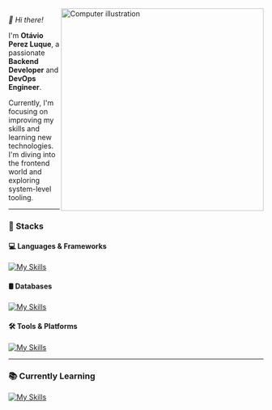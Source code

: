 <img src="https://raw.githubusercontent.com/MicaelliMedeiros/micaellimedeiros/master/image/computer-illustration.png" alt="Computer illustration" width="400px" align="right" />

*👋 Hi there!*

I'm **Otávio Perez Luque**, a passionate **Backend Developer** and **DevOps Engineer**.

Currently, I'm focusing on improving my skills and learning new technologies. I'm diving into the frontend world and exploring system-level tooling.

---

### 🚀 Stacks

#### 💻 Languages & Frameworks  
[![My Skills](https://skillicons.dev/icons?i=js,ts,ruby,java,nodejs,nestjs)](https://skillicons.dev)

#### 🛢 Databases  
[![My Skills](https://skillicons.dev/icons?i=postgresql,prisma,typeorm)](https://skillicons.dev)

#### 🛠 Tools & Platforms  
[![My Skills](https://skillicons.dev/icons?i=docker,nginx,linux,aws,pnpm,idea)](https://skillicons.dev)

---

### 📚 Currently Learning  
[![My Skills](https://skillicons.dev/icons?i=spring,vite,gradle)](https://skillicons.dev)
